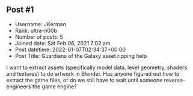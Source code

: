 ## Post #1
- Username: JKerman
- Rank: ultra-n00b
- Number of posts: 5
- Joined date: Sat Feb 06, 2021 7:02 am
- Post datetime: 2022-01-07T02:34:37+00:00
- Post Title: Guardians of the Galaxy asset ripping help

I want to extract assets (specifically model data, level geometry, shaders and textures) to do artwork in Blender. Has anyone figured out how to extract the game files, or do we still have to wait until someone reverse-engineers the game engine?
